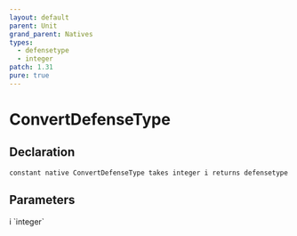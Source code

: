 ```yaml
---
layout: default
parent: Unit
grand_parent: Natives
types:
  - defensetype
  - integer
patch: 1.31
pure: true
---
```


# ConvertDefenseType

## Declaration

```
constant native ConvertDefenseType takes integer i returns defensetype
```

## Parameters
<dl>
  <dt>i `integer`</dt>
  <dd></dd>
</dl>